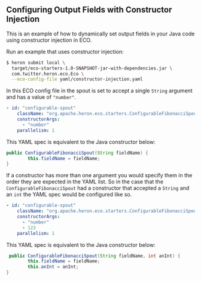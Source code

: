 ## Configuring Output Fields with Constructor Injection

This is an example of how to dynamically set output fields in your Java
code using constructor injection in ECO.

Run an example that uses constructor injection: 
```bash
$ heron submit local \
  target/eco-starters-1.0-SNAPSHOT-jar-with-dependencies.jar \
  com.twitter.heron.eco.Eco \
  --eco-config-file yaml/constructor-injection.yaml
```
In this ECO config file in the spout is set to accept a single `String` argument and has a value of `"number"`. 

```yaml
- id: "configurable-spout"
    className: "org.apache.heron.eco.starters.ConfigurableFibonacciSpout"
    constructorArgs:
      - "number"
    parallelism: 1
```

This YAML spec is equivalent to the Java constructor below:

```java
public ConfigurableFibonacciSpout(String fieldName) {
        this.fieldName = fieldName;
}
```

If a constructor has more than one argument you would specify them in the 
order they are expected in the YAML list. So in the case that the `ConfigurableFibonacciSpout`
had a constructor that accepted a `String` and an `int`  the YAML spec would be configured like so.

```yaml
- id: "configurable-spout"
    className: "org.apache.heron.eco.starters.ConfigurableFibonacciSpout"
    constructorArgs:
      - "number"
      - 123
    parallelism: 1
```

This YAML spec is equivalent to the Java constructor below:

```java
 public ConfigurableFibonacciSpout(String fieldName, int anInt) {
        this.fieldName = fieldName;
        this.anInt = anInt;
}
```